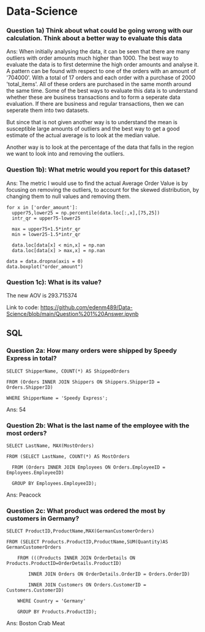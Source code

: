 # Data-Science
### Question 1a) Think about what could be going wrong with our calculation. Think about a better way to evaluate this data 


Ans: When initially analysing the data, it can be seen that there are many outliers with order amounts much higher than 1000. The best way to evaluate the data is to first determine the high order amounts and analyse it. A pattern can be found with respect to one of the orders with an amount of '704000'. With a total of 17 orders and each order with a purchase of 2000 'total_items'. All of these orders are purchased in the same month around the same time. Some of the best ways to evaluate this data is to understand whether these are business transactions and to form a seperate data evaluation. If there are business and regular transactions, then we can seperate them into two datasets. 

But since that is not given another way is to understand the mean is susceptible large amounts of outliers and the best way to get a good estimate of the actual average is to look at the median value.  

Another way is to look at the percentage of the data that falls in the region we want to look into and removing the outliers.

### Question 1b): What metric would you report for this dataset?

Ans: The metric I would use to find the actual Average Order Value is by focusing on removing the outliers, to account for the skewed distribution, by changing them to null values and removing them.

    for x in ['order_amount']:
      upper75,lower25 = np.percentile(data.loc[:,x],[75,25])
      intr_qr = upper75-lower25
 
      max = upper75+1.5*intr_qr
      min = lower25-1.5*intr_qr
 
      data.loc[data[x] < min,x] = np.nan
      data.loc[data[x] > max,x] = np.nan

    data = data.dropna(axis = 0)
    data.boxplot("order_amount")

### Question 1c): What is its value?

The new AOV is 293.715374

Link to code: https://github.com/edenm489/Data-Science/blob/main/Question%201%20Answer.ipynb

## SQL

### Question 2a: How many orders were shipped by Speedy Express in total?

    SELECT ShipperName, COUNT(*) AS ShippedOrders

    FROM (Orders INNER JOIN Shippers ON Shippers.ShipperID = Orders.ShipperID)

    WHERE ShipperName = 'Speedy Express';
    
Ans: 54

### Question 2b: What is the last name of the employee with the most orders?

    SELECT LastName, MAX(MostOrders)

    FROM (SELECT LastName, COUNT(*) AS MostOrders

      FROM (Orders INNER JOIN Employees ON Orders.EmployeeID = Employees.EmployeeID)

      GROUP BY Employees.EmployeeID);

Ans: Peacock
    
### Question 2c: What product was ordered the most by customers in Germany?

    SELECT ProductID,ProductName,MAX(GermanCustomerOrders)

    FROM (SELECT Products.ProductID,ProductName,SUM(Quantity)AS GermanCustomerOrders

	    FROM (((Products INNER JOIN OrderDetails ON Products.ProductID=OrderDetails.ProductID)

		    INNER JOIN Orders ON OrderDetails.OrderID = Orders.OrderID)

		    INNER JOIN Customers ON Orders.CustomerID = Customers.CustomerID)

	    WHERE Country = 'Germany'

	    GROUP BY Products.ProductID);
      
Ans: Boston Crab Meat

